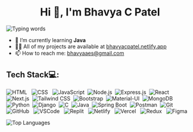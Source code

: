  <h1 align="center">Hi 👋, I'm Bhavya C Patel</h1>

![Typing words](https://readme-typing-svg.herokuapp.com?font=Roboto&color=0B0BFF&size=25&lines=Full+Stack+Developer;Freelancer;Open+Source)

- 🌱 I’m currently learning **Java**
- 👨‍💻 All of my projects are available at [bhavyacpatel.netlify.app](bhavyacpatel.netlify.app)
- 📫 How to reach me: [bhavyaaes@gmail.com](mailto:bhavyaaes@gmail.com)

## Tech Stack💻:
![HTML](https://img.shields.io/badge/HTML5-E34F26?style=for-the-badge&logo=html5&logoColor=white) &nbsp;
![CSS](https://img.shields.io/badge/CSS3-1572B6?style=for-the-badge&logo=css3&logoColor=white) &nbsp;
![JavaScript](https://img.shields.io/badge/JavaScript-F7DF1E?style=for-the-badge&logo=javascript&logoColor=black)&nbsp;
![Node.js](https://img.shields.io/badge/Node.js-339933?style=for-the-badge&logo=node.js&logoColor=white)&nbsp;
![Express.js](https://img.shields.io/badge/Express.js-000000?style=for-the-badge&logo=express&logoColor=%2361DAFB)&nbsp;
![React](https://img.shields.io/badge/React-61DAFB?style=for-the-badge&logo=react&logoColor=black)&nbsp;
![Next.js](https://img.shields.io/badge/Next.js-000000?style=for-the-badge&logo=next.js&logoColor=white)&nbsp;
![Tailwind CSS](https://img.shields.io/badge/Tailwind_CSS-38B2AC?style=for-the-badge&logo=tailwind-css&logoColor=white)&nbsp;
![Bootstrap](https://img.shields.io/badge/Bootstrap-7952B3?style=for-the-badge&logo=bootstrap&logoColor=white)&nbsp;
![Material-UI](https://img.shields.io/badge/Material_UI-0081CB?style=for-the-badge&logo=material-ui&logoColor=white)&nbsp;
![MongoDB](https://img.shields.io/badge/MongoDB-47A248?style=for-the-badge&logo=mongodb&logoColor=white)&nbsp;
![Python](https://img.shields.io/badge/Python-3776AB?style=for-the-badge&logo=python&logoColor=white)&nbsp;
![Django](https://img.shields.io/badge/Django-092E20?style=for-the-badge&logo=django&logoColor=white)&nbsp;
![C](https://img.shields.io/badge/C-A8B9CC?style=for-the-badge&logo=c&logoColor=white&labelColor=blue&color=blue)&nbsp;
![Java](https://img.shields.io/badge/Java-007396?style=for-the-badge&logo=java&logoColor=white)&nbsp;
![Spring Boot](https://img.shields.io/badge/Spring_Boot-6DB33F?style=for-the-badge&logo=spring-boot&logoColor=white)&nbsp;
![Postman](https://img.shields.io/badge/Postman-FF6C37?style=for-the-badge&logo=postman&logoColor=white)&nbsp;
![Git](https://img.shields.io/badge/Git-F05032?style=for-the-badge&logo=git&logoColor=white) &nbsp;
![GitHub](https://img.shields.io/badge/GitHub-181717?style=for-the-badge&logo=github&logoColor=white) &nbsp;
![VSCode](https://img.shields.io/badge/VS_Code-007ACC?style=for-the-badge&logo=visual-studio-code&logoColor=white) &nbsp;
![Replit](https://img.shields.io/badge/Replit-667881?style=for-the-badge&logo=replit&logoColor=white&labelColor=red&color=red) &nbsp;
![Netlify](https://img.shields.io/badge/Netlify-00C7B7?style=for-the-badge&logo=netlify&logoColor=white) &nbsp;
![Vercel](https://img.shields.io/badge/Vercel-000000?style=for-the-badge&logo=vercel&logoColor=white) &nbsp;
![Redux](https://img.shields.io/badge/Redux-764ABC?style=for-the-badge&logo=redux&logoColor=white) &nbsp;
![Figma](https://img.shields.io/badge/Figma-F24E1E?style=for-the-badge&logo=figma&logoColor=white) &nbsp;


![Top Languages](https://github-readme-stats.vercel.app/api/top-langs?username=bhavyacpatel&show_icons=true&locale=en&layout=compact&theme=radical&hide_border=true)
